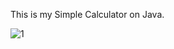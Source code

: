 This is my Simple Calculator on Java.

![1](https://user-images.githubusercontent.com/71894448/168031044-fb2e15ef-f4fe-4d02-9fc2-79d8db6e7b32.png)
